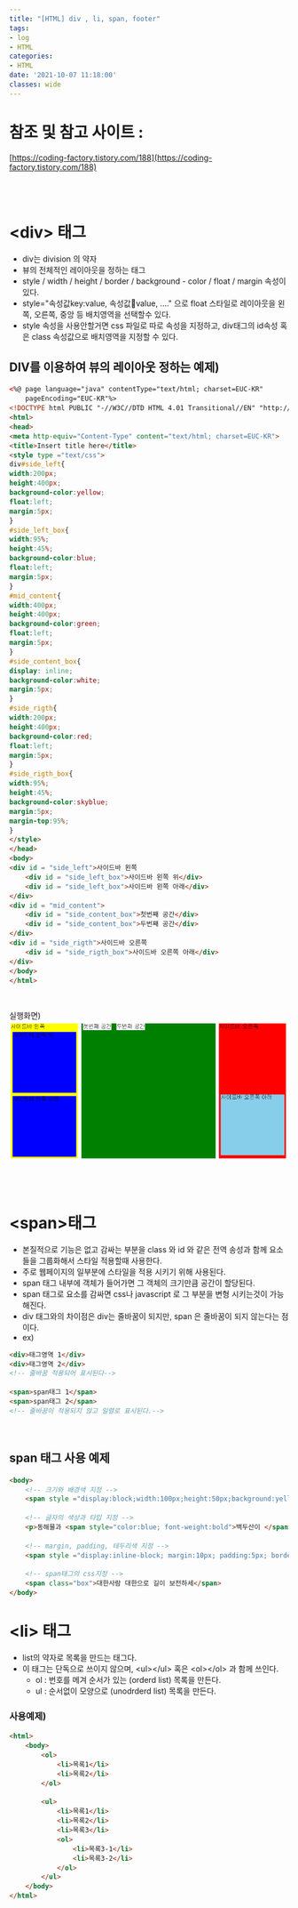```yaml
---
title: "[HTML] div , li, span, footer"
tags:
- log
- HTML
categories:
- HTML
date: '2021-10-07 11:18:00'
classes: wide
---
```


# 참조 및 참고 사이트 :  
[https://coding-factory.tistory.com/188](https://coding-factory.tistory.com/188)


<br/>
<br/>

# \<div> 태그
- div는 division 의 약자
- 뷰의 전체적인 레이아웃을 정하는 태그
- style / width / height / border / background - color / float / margin 속성이 있다.
- style="속성값key:value, 속성값:key:value, ...." 으로 float 스타일로 레이아웃을 왼쪽, 오른쪽, 중앙 등 배치영역을 선택할수 있다.
- style 속성을 사용안할거면 css 파일로 따로 속성을 지정하고, div태그의 id속성 혹은 class 속성값으로 배치영역을 지정할 수 있다.

## DIV를 이용하여 뷰의 레이아웃 정하는 예제)
```html
<%@ page language="java" contentType="text/html; charset=EUC-KR"
    pageEncoding="EUC-KR"%>
<!DOCTYPE html PUBLIC "-//W3C//DTD HTML 4.01 Transitional//EN" "http://www.w3.org/TR/html4/loose.dtd">
<html>
<head>
<meta http-equiv="Content-Type" content="text/html; charset=EUC-KR">
<title>Insert title here</title>
<style type ="text/css">
div#side_left{
width:200px;
height:400px;
background-color:yellow;
float:left;
margin:5px;
}
#side_left_box{
width:95%;
height:45%;
background-color:blue;
float:left;
margin:5px;
}
#mid_content{
width:400px;
height:400px;
background-color:green;
float:left;
margin:5px;
}
#side_content_box{
display: inline;
background-color:white;
margin:5px;
}
#side_rigth{
width:200px;
height:400px;
background-color:red;
float:left;
margin:5px;
}
#side_rigth_box{
width:95%;
height:45%;
background-color:skyblue;
margin:5px;
margin-top:95%;
}
</style>
</head>
<body>
<div id = "side_left">사이드바 왼쪽
    <div id = "side_left_box">사이드바 왼쪽 위</div>
    <div id = "side_left_box">사이드바 왼쪽 아래</div>
</div>
<div id = "mid_content">
    <div id = "side_content_box">첫번째 공간</div>
    <div id = "side_content_box">두번째 공간</div>
</div>
<div id = "side_rigth">사이드바 오른쪽
    <div id = "side_rigth_box">사이드바 오른쪽 아래</div>
</div>
</body>
</html>
```
<br/>

실행화면)
![html_div.png](/assets\image\posts_image\html_div.png)   


<br/>
<br/>


# \<span>태그
- 본질적으로 기능은 없고 감싸는 부분을 class 와 id 와 같은 전역 송성과 함께 요소들을 그룹화해서 스타일 적용할때 사용한다.
- 주로 웹페이지의 일부분에 스타일을 적용 시키기 위해 사용된다.
- span 태그 내부에 객체가 들어가면 그 객체의 크기만큼 공간이 할당된다.
- span 태그로 요소를 감싸면 css나 javascript 로 그 부분을 변형 시키는것이 가능해진다.
- div 태그와의 차이점은 div는 줄바꿈이 되지만, span 은 줄바꿈이 되지 않는다는 점이다.
- ex) 

```html
<div>태그영역 1</div>
<div>태그영역 2</div>
<!-- 줄바꿈 적용되어 표시된다-->

<span>span태그 1</span>
<span>span태그 2</span>
<!-- 줄바꿈이 적용되지 않고 일렬로 표시된다.-->
```

<br/>

## span 태그 사용 예제
```html
<body>
	<!-- 크기와 배경색 지정 -->
	<span style ="display:block;width:100px;height:50px;background:yellow">애국가</span>
	
	<!-- 글자의 색상과 타입 지정 -->
	<p>동해물과 <span style="color:blue; font-weight:bold">백두산이 </span>마르고 닳도록 <span style="color:red;font-style:italic">하나님이 보우하사</span> 우리나라 만세<br>
	
	<!-- margin, padding, 테두리색 지정 -->
	<span style ="display:inline-block; margin:10px; padding:5px; border:dotted 5px blue; color:blue; font-weight:bold; background:pink;">무궁화 삼천리 화려강산</span> <br>
	
	<!-- span태그의 css지정 -->
	<span class="box">대한사람 대한으로 길이 보전하세</span>
</body>
```


# \<li> 태그
- list의 약자로 목록을 만드는 태그다.
- 이 태그는 단독으로 쓰이지 않으며, \<ul>\</ul> 혹은 \<ol>\</ol>  과 함께 쓰인다.
  - ol : 번호를 메겨 순서가 있는 (orderd list) 목록을 만든다.
  - ul : 순서없이 모양으로 (unodrderd list) 목록을 만든다.

### 사용예제)
```html
<html>
	<body>
		<ol>
			<li>목록1</li>
			<li>목록2</li>
		</ol>

		<ul>
			<li>목록1</li>
			<li>목록2</li>
			<li>목록3</li>
			<ol>
				<li>목록3-1</li>
				<li>목록3-2</li>
			</ol>
		</ul>
	</body>
</html>
```
